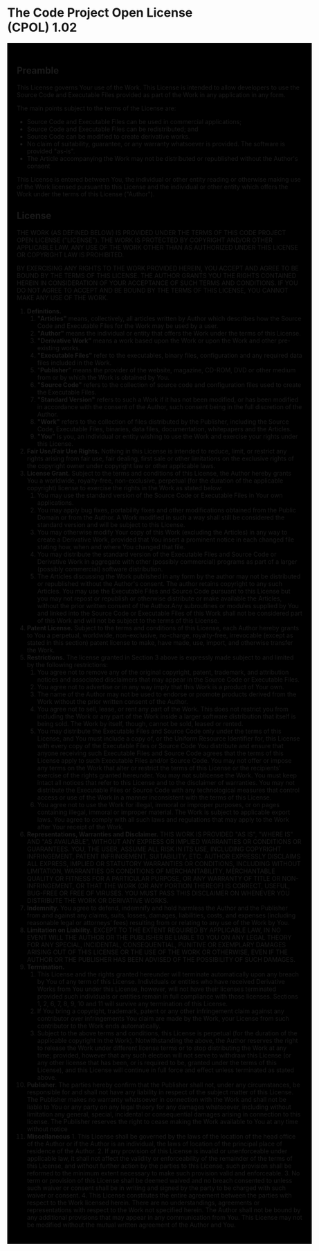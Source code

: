 # The Code Project Open License (CPOL) 1.02

<center>

<div style="text-align: left; border: 2px solid #000000; width: 660; background-color: black; padding: 20px;">

## Preamble

This License governs Your use of the Work. This License is intended to allow developers to use the Source Code and Executable Files provided as part of the Work in any application in any form.

The main points subject to the terms of the License are:

*   Source Code and Executable Files can be used in commercial applications;
*   Source Code and Executable Files can be redistributed; and
*   Source Code can be modified to create derivative works.
*   No claim of suitability, guarantee, or any warranty whatsoever is provided. The software is provided "as-is".
*   The Article accompanying the Work may not be distributed or republished without the Author's consent

This License is entered between You, the individual or other entity reading or otherwise making use of the Work licensed pursuant to this License and the individual or other entity which offers the Work under the terms of this License ("Author").

## License

THE WORK (AS DEFINED BELOW) IS PROVIDED UNDER THE TERMS OF THIS CODE PROJECT OPEN LICENSE ("LICENSE"). THE WORK IS PROTECTED BY COPYRIGHT AND/OR OTHER APPLICABLE LAW. ANY USE OF THE WORK OTHER THAN AS AUTHORIZED UNDER THIS LICENSE OR COPYRIGHT LAW IS PROHIBITED.

BY EXERCISING ANY RIGHTS TO THE WORK PROVIDED HEREIN, YOU ACCEPT AND AGREE TO BE BOUND BY THE TERMS OF THIS LICENSE. THE AUTHOR GRANTS YOU THE RIGHTS CONTAINED HEREIN IN CONSIDERATION OF YOUR ACCEPTANCE OF SUCH TERMS AND CONDITIONS. IF YOU DO NOT AGREE TO ACCEPT AND BE BOUND BY THE TERMS OF THIS LICENSE, YOU CANNOT MAKE ANY USE OF THE WORK.

1.  **Definitions.**
    1.  **"Articles"** means, collectively, all articles written by Author which describes how the Source Code and Executable Files for the Work may be used by a user.
    2.  **"Author"** means the individual or entity that offers the Work under the terms of this License.
    3.  **"Derivative Work"** means a work based upon the Work or upon the Work and other pre-existing works.
    4.  **"Executable Files"** refer to the executables, binary files, configuration and any required data files included in the Work.
    5.  "**Publisher**" means the provider of the website, magazine, CD-ROM, DVD or other medium from or by which the Work is obtained by You.
    6.  **"Source Code"** refers to the collection of source code and configuration files used to create the Executable Files.
    7.  **"Standard Version"** refers to such a Work if it has not been modified, or has been modified in accordance with the consent of the Author, such consent being in the full discretion of the Author.
    8.  **"Work"** refers to the collection of files distributed by the Publisher, including the Source Code, Executable Files, binaries, data files, documentation, whitepapers and the Articles.
    9.  **"You"** is you, an individual or entity wishing to use the Work and exercise your rights under this License.
2.  **Fair Use/Fair Use Rights.** Nothing in this License is intended to reduce, limit, or restrict any rights arising from fair use, fair dealing, first sale or other limitations on the exclusive rights of the copyright owner under copyright law or other applicable laws.
3.  **License Grant.** Subject to the terms and conditions of this License, the Author hereby grants You a worldwide, royalty-free, non-exclusive, perpetual (for the duration of the applicable copyright) license to exercise the rights in the Work as stated below:
    1.  You may use the standard version of the Source Code or Executable Files in Your own applications.
    2.  You may apply bug fixes, portability fixes and other modifications obtained from the Public Domain or from the Author. A Work modified in such a way shall still be considered the standard version and will be subject to this License.
    3.  You may otherwise modify Your copy of this Work (excluding the Articles) in any way to create a Derivative Work, provided that You insert a prominent notice in each changed file stating how, when and where You changed that file.
    4.  You may distribute the standard version of the Executable Files and Source Code or Derivative Work in aggregate with other (possibly commercial) programs as part of a larger (possibly commercial) software distribution.
    5.  The Articles discussing the Work published in any form by the author may not be distributed or republished without the Author's consent. The author retains copyright to any such Articles. You may use the Executable Files and Source Code pursuant to this License but you may not repost or republish or otherwise distribute or make available the Articles, without the prior written consent of the Author.Any subroutines or modules supplied by You and linked into the Source Code or Executable Files of this Work shall not be considered part of this Work and will not be subject to the terms of this License.
4.  **Patent License.** Subject to the terms and conditions of this License, each Author hereby grants to You a perpetual, worldwide, non-exclusive, no-charge, royalty-free, irrevocable (except as stated in this section) patent license to make, have made, use, import, and otherwise transfer the Work.
5.  **Restrictions.** The license granted in Section 3 above is expressly made subject to and limited by the following restrictions:
    1.  You agree not to remove any of the original copyright, patent, trademark, and attribution notices and associated disclaimers that may appear in the Source Code or Executable Files.
    2.  You agree not to advertise or in any way imply that this Work is a product of Your own.
    3.  The name of the Author may not be used to endorse or promote products derived from the Work without the prior written consent of the Author.
    4.  You agree not to sell, lease, or rent any part of the Work. This does not restrict you from including the Work or any part of the Work inside a larger software distribution that itself is being sold. The Work by itself, though, cannot be sold, leased or rented.
    5.  You may distribute the Executable Files and Source Code only under the terms of this License, and You must include a copy of, or the Uniform Resource Identifier for, this License with every copy of the Executable Files or Source Code You distribute and ensure that anyone receiving such Executable Files and Source Code agrees that the terms of this License apply to such Executable Files and/or Source Code. You may not offer or impose any terms on the Work that alter or restrict the terms of this License or the recipients' exercise of the rights granted hereunder. You may not sublicense the Work. You must keep intact all notices that refer to this License and to the disclaimer of warranties. You may not distribute the Executable Files or Source Code with any technological measures that control access or use of the Work in a manner inconsistent with the terms of this License.
    6.  You agree not to use the Work for illegal, immoral or improper purposes, or on pages containing illegal, immoral or improper material. The Work is subject to applicable export laws. You agree to comply with all such laws and regulations that may apply to the Work after Your receipt of the Work.
6.  **Representations, Warranties and Disclaimer.** THIS WORK IS PROVIDED "AS IS", "WHERE IS" AND "AS AVAILABLE", WITHOUT ANY EXPRESS OR IMPLIED WARRANTIES OR CONDITIONS OR GUARANTEES. YOU, THE USER, ASSUME ALL RISK IN ITS USE, INCLUDING COPYRIGHT INFRINGEMENT, PATENT INFRINGEMENT, SUITABILITY, ETC. AUTHOR EXPRESSLY DISCLAIMS ALL EXPRESS, IMPLIED OR STATUTORY WARRANTIES OR CONDITIONS, INCLUDING WITHOUT LIMITATION, WARRANTIES OR CONDITIONS OF MERCHANTABILITY, MERCHANTABLE QUALITY OR FITNESS FOR A PARTICULAR PURPOSE, OR ANY WARRANTY OF TITLE OR NON-INFRINGEMENT, OR THAT THE WORK (OR ANY PORTION THEREOF) IS CORRECT, USEFUL, BUG-FREE OR FREE OF VIRUSES. YOU MUST PASS THIS DISCLAIMER ON WHENEVER YOU DISTRIBUTE THE WORK OR DERIVATIVE WORKS.
7.  **Indemnity.** You agree to defend, indemnify and hold harmless the Author and the Publisher from and against any claims, suits, losses, damages, liabilities, costs, and expenses (including reasonable legal or attorneys’ fees) resulting from or relating to any use of the Work by You.
8.  **Limitation on Liability.** EXCEPT TO THE EXTENT REQUIRED BY APPLICABLE LAW, IN NO EVENT WILL THE AUTHOR OR THE PUBLISHER BE LIABLE TO YOU ON ANY LEGAL THEORY FOR ANY SPECIAL, INCIDENTAL, CONSEQUENTIAL, PUNITIVE OR EXEMPLARY DAMAGES ARISING OUT OF THIS LICENSE OR THE USE OF THE WORK OR OTHERWISE, EVEN IF THE AUTHOR OR THE PUBLISHER HAS BEEN ADVISED OF THE POSSIBILITY OF SUCH DAMAGES.
9.  **Termination.**
    1.  This License and the rights granted hereunder will terminate automatically upon any breach by You of any term of this License. Individuals or entities who have received Derivative Works from You under this License, however, will not have their licenses terminated provided such individuals or entities remain in full compliance with those licenses. Sections 1, 2, 6, 7, 8, 9, 10 and 11 will survive any termination of this License.
    2.  If You bring a copyright, trademark, patent or any other infringement claim against any contributor over infringements You claim are made by the Work, your License from such contributor to the Work ends automatically.
    3.  Subject to the above terms and conditions, this License is perpetual (for the duration of the applicable copyright in the Work). Notwithstanding the above, the Author reserves the right to release the Work under different license terms or to stop distributing the Work at any time; provided, however that any such election will not serve to withdraw this License (or any other license that has been, or is required to be, granted under the terms of this License), and this License will continue in full force and effect unless terminated as stated above.
10.  **Publisher**. The parties hereby confirm that the Publisher shall not, under any circumstances, be responsible for and shall not have any liability in respect of the subject matter of this License. The Publisher makes no warranty whatsoever in connection with the Work and shall not be liable to You or any party on any legal theory for any damages whatsoever, including without limitation any general, special, incidental or consequential damages arising in connection to this license. The Publisher reserves the right to cease making the Work available to You at any time without notice
11.  **Miscellaneous**
    1.  This License shall be governed by the laws of the location of the head office of the Author or if the Author is an individual, the laws of location of the principal place of residence of the Author.
    2.  If any provision of this License is invalid or unenforceable under applicable law, it shall not affect the validity or enforceability of the remainder of the terms of this License, and without further action by the parties to this License, such provision shall be reformed to the minimum extent necessary to make such provision valid and enforceable.
    3.  No term or provision of this License shall be deemed waived and no breach consented to unless such waiver or consent shall be in writing and signed by the party to be charged with such waiver or consent.
    4.  This License constitutes the entire agreement between the parties with respect to the Work licensed herein. There are no understandings, agreements or representations with respect to the Work not specified herein. The Author shall not be bound by any additional provisions that may appear in any communication from You. This License may not be modified without the mutual written agreement of the Author and You.

</div>

</center>